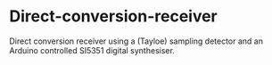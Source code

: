 # Direct-conversion-receiver
Direct conversion receiver using a (Tayloe) sampling detector and an Arduino controlled SI5351 digital synthesiser.
